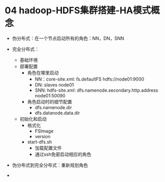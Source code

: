 # 04 hadoop-HDFS集群搭建-HA模式概念

- 伪分布式：在一个节点启动所有的角色：NN，DN，SNN

- 完全分布式：
  - 基础环境
  - 部署配置
    - 角色在哪里启动
      - NN：core-site.xml: fs.defaultFS hdfs://node01:9000
      - DN: slaves node01
      - SNN: hdfs-site.xml: dfs.namenode.secondary.http.address node01:50090
    - 角色启动时的细节配置
      - dfs.namenode.dir
      - dfs.datanode.data.dir
  - 初始化和启动
    - 格式化
      - FSImage
      - version
    - start-dfs.sh
      - 加载配置文件
      - 通过ssh免密启动相应的角色
- 伪分布式到完全分布式：重新规划角色
- 

